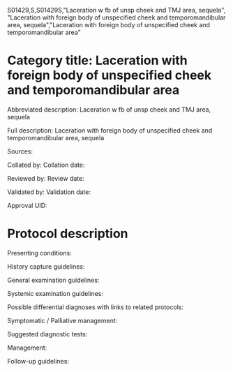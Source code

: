 S01429,S,S01429S,"Laceration w fb of unsp cheek and TMJ area, sequela", "Laceration with foreign body of unspecified cheek and temporomandibular area, sequela","Laceration with foreign body of unspecified cheek and temporomandibular area"
# Category title: Laceration with foreign body of unspecified cheek and temporomandibular area

Abbreviated description: Laceration w fb of unsp cheek and TMJ area, sequela

Full description: Laceration with foreign body of unspecified cheek and temporomandibular area, sequela

Sources:

Collated by:
Collation date:

Reviewed by:
Review date:

Validated by:
Validation date:

Approval UID:

# Protocol description

Presenting conditions:

History capture guidelines:

General examination guidelines:

Systemic examination guidelines:

Possible differential diagnoses with links to related protocols:

Symptomatic / Palliative management:

Suggested diagnostic tests:

Management:

Follow-up guidelines:
